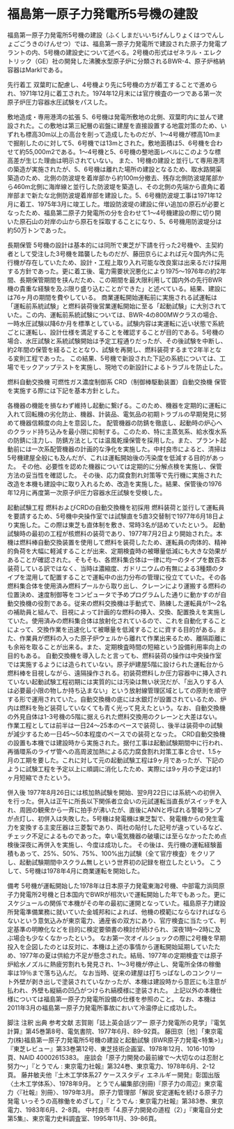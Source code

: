 # 福島第一原子力発電所5号機の建設

福島第一原子力発電所5号機の建設（ふくしまだいいちげんしりょくはつでんしょごごうきのけんせつ）では、福島第一原子力発電所で建設された原子力発電プラントの内、5号機の建設史について述べる。2号機の形式はゼネラル・エレクトリック（GE）社の開発した沸騰水型原子炉に分類されるBWR-4、原子炉格納容器はMarkIである。

先行着工
双葉町に配慮し、4号機より先に5号機の方が着工することで進められ、1971年12月に着工された。1974年12月末には官庁検査の一つである第一次原子炉圧力容器水圧試験をパスした。

敷地造成・専用港湾の拡張
5、6号機は発電所敷地の北側、双葉町内に並んで建設された。この敷地は第三紀層の岩盤に建屋を直接設置する地震対策のため、いずれも標高30m以上の高台を削って造成したものだが、1～4号機が標高10mまで掘削したのに対して5、6号機では13mとされた。敷地面積は5、6号機を合わせて約55,000m2である。1～4号機と5、6号機の整地面レベルにこのような標高差が生じた理由は明示されていない。
また、1号機の建設と並行して専用港湾の築造が実施されたが、5、6号機は離れた場所の建設となるため、取水路開渠築造のため、北側の防波堤を着岸部から約100m分撤去、残存北側防波堤尾部から460m北側に海岸線と並行した防波堤を築造し、その北側の先端から直角に着岸部まで新たな北側防波堤着岸部を建設した。5、6号機防波堤工事は1971年12月に着工、1975年3月に竣工した。増設防波堤の建設に伴い追加の原石が必要となったため、福島第二原子力発電所の分を合わせて1～4号機建設の際に切り開いた原石山の対岸の山から原石を採取することになり、5、6号機用防波堤分は約50万トンであった。

長期保管
5号機の設計は基本的には同所で東芝が下請を行った2号機や、主契約者として受注した3号機を踏襲したものだが、藤田京らによれば元々国内外に先行機が存在していたため、設計・工程上取り入れ可能な改良案は出来るだけ採用する方針であった。更に着工後、電力需要状況悪化により1975～1976年の約2年間、長期保管期間を挟んだため、この期間を最大限利用して国内外の先行BWR機の貴重な経験を及ぶ限り盛り込むことができた」と述べている。結果、建設には76ヶ月の期間を費やしている。
商業運転開始運転前に実施される試運転は「運転前系統試験」と燃料装荷後営業運転開始に至る「起動試験」に大別されていた。この内、運転前系統試験については、BWR-4の800MWクラスの場合、一時水圧試験以降6か月を標準としている。試験内容は実運転に近い状態で系統ごとに運転し、設計仕様を満足することを確認することが目的である。5号機の場合、水圧試験と系統試験開始は予定工程通りだったが、その後試験を中断し、約2年間の保管を経ることとなり、試験を再開し、燃料装荷するまで2年半となる変則工程であった。
この結果、5号機で新設された下記の系統については、工場でモックアップテストを実施し、現地での新設計によるトラブルを防止した。

燃料自動交換機
可燃性ガス濃度制御系
CRD（制御棒駆動装置）自動交換機
保管を実施する際には下記を基本方針とした。

各機器の機能を損なわず維持し起動に繋げる。このため、機器を定期的に運転に入れて回転機の劣化防止、機器、計装品、電気品の初期トラブルの早期発見に努めて機器信頼度の向上を意図した。
配管機器の防錆を徹底し、起動時の炉心へのクラッド持ち込みを最小限に抑制する。このため、特に主蒸気系、給水復水系の防錆に注力し、防錆方法としては温風乾燥保管を採用した。また、プラント起動前には一次系配管機器の計画的な浄化を実施した。中村良市によると、清掃は5号機建屋全般にも及んだが、これは運転開始後の汚染度を低減する目的があった。
その他、必要性を認めた機器については定期的に分解点検を実施し、保管方法の妥当性を確認した。
その後、応力腐食割れ対策等で先行機に実施された改造を本機も建設中に取り入れるため、改造を実施した。結果、保管後の1976年12月に再度第一次原子炉圧力容器水圧試験を受検した。

起動試験工程
燃料およびCRDの自動交換機を初採用
燃料装荷と並行して運転員を要請するため、5号機中央操作室では試験直を5直3交替制で1977年6月18日より実施した。この際は東芝も直体制を敷き、常時3名が詰めていたという。
起動試験時の最初の工程が核燃料の装荷であり、1977年7月2日より開始された。本機は燃料棒自動交換装置を使用して燃料を装荷したため、運転員の肉体的、精神的負荷を大幅に軽減することが出来、定期検査時の被曝量低減にも大きな効果があることが確認された。そもそも、各燃料集合体は一律に均一のタイプを数百本装荷している訳ではなく、当時は濃縮度、ガドリニウムの有無による3種類のタイプを混用して配置することで運転中の出力分布の管理に役立てていた。その各燃料集合体を使用済み燃料プールから取り出し、クレーンにより運搬する燃料の位置決め、速度制御等をコンピュータで予めプログラムした通りに動かすのが自動交換機の役割である。従来の燃料交換機は手動式で、熟練した運転員が1～2名の補助員と組んで、目視によって計画的な燃料の挿入、交換、配置換えを実施していた。使用済みの燃料集合体は放射化されているので、これを自動化することによって、交換作業を迅速化して被曝量を低減することに資する目的がある。また、作業員が燃料の入った原子炉ウェルから離れて作業出来るため、離隔距離にも余裕を取ることが出来る。また、定期検査時間の短縮という設備利用率向上の目的もある。
自動交換機を導入したと言っても、燃料装荷の操作は中央操作室では実施するようには造られていない。原子炉建屋5階に設けられた運転台から燃料棒を目視しながら、遠隔操作される。初装荷燃料しか圧力容器中に挿入されていない起動試験工程初期には実質的には汚染は無い状況だが、「出入りする人は必要最小限の物しか持ち込まない」という放射線管理区域としての原則を順守する形で運用されていた。自動交換機の底には水銀灯が設置されているため、炉内は燃料を殆ど装荷していなくても青く光って見えたという。なお、自動交換機の外見自体は1-3号機の5階に据えられた燃料交換用のクレーンと大差はない。
作業工程としては前半は一日24～25本のペースで装荷し、後半は装荷中の試験が減少するため一日45～50本程度のペースでの装荷となった。
CRD自動交換機の設置も本機では建設時から実施された。据付工事は起動試験期間中に行われ、再循環系のライザ管への高周波加熱による応力腐食割れ対策工事と合せ、1.5ヶ月の工期を要した。これに対して元の起動試験工程は9ヶ月であったが、下記のように試験工程を予定以上に順調に消化したため、実際には9ヶ月の予定は約1ヶ月短縮できたという。

併入後
1977年8月26日には核加熱試験を開始、翌9月22日には系統への初併入を行った。併入は正午に所長以下関係者立会いの元試運転当直長がスイッチを入れ、周囲の観衆から一斉に拍手が沸いたが、直後にANNと呼ばれる警報ランプが点灯し、初併入は失敗した。5号機は発電機は東芝製で、発電機からの発生電力を変換する主変圧器は三菱製であり、両社の貼付した記号が違っているなど、チェック不足によるものであった。幸い電気機器の破壊には至らなかったため点検後深夜に再併入を実施し、今度は成功した。
その後は、先行機の運転経験蓄積もあって、25%、50%、75%、100%出力試験（全て官庁検査）をクリアし、起動試験期間中スクラム無しという世界初の記録を樹立したという。
こうして、5号機は1978年4月に商業運転を開始した。

備考
5号機が運転開始した1978年は日本原子力発電東海2号機、中部電力浜岡原子力発電所2号機と日本国内でBWRが相次いで運転開始した年でもあった。更にスケジュールの関係で本機がその年の最初に運開となっていた。福島原子力建設所発電準備業務に就いていた金城邦和によれば、他機の模範にならなければならないという意気込みが東京電力、通産省の双方にあり、官庁検査に当たって、判定基準の明瞭化などを目的に検定要領書の検討が続けられ、深夜1時～2時に及ぶ場合も少なくなかったという。
なお第一次オイルショックの際に2号機を早期投入を企図したのとは反対に、本機は上述の事情から運転開始延期していたため、1977年の夏は供給力不足が懸念された。結局、1977年の定期検査では原子炉給水ノズルに熱疲労割れも発見され、1～3号機が停止し、発電所全体の稼働率は19％まで落ち込んだ。
なお当時、従来の建屋は打ちっぱなしのコンクリート外壁が剥き出しで塗装されていなかったが、本機は建設時から意匠にも注意が払われ、外壁も縦縞の凹凸がつけられ縞模様に塗装された。
上記以外の本機仕様については福島第一原子力発電所設備の仕様を参照のこと。
なお、本機は2011年3月の福島第一原子力発電所事故において冷温停止に成功した。

脚注
注釈
出典
参考文献
志賀剛「誌上英会話ツアー 原子力発電所の見学」『電気計算』第45巻第8号、電気書院、1977年6月、89-92頁。 
藤田京［他］「東京電力(株)福島第一原子力発電所5号機の建設と起動試験 (BWR原子力発電<特集>)」『東芝レビュー』第33巻第12号、東芝技術企画室、1978年12月、1016-1019頁、NAID 40002615383。 
座談会「原子力開発の最前線で～大切なのは忍耐と努力～」『とうでん : 東京電力社報』第324巻、東京電力、1978年6月、2-12頁。 
藤井敏夫他『土木工学体系27 ケーススタディ エネルギー開発』彰国出版〈土木工学体系〉、1978年9月。 
とうでん編集部(別冊)『原子力の周辺』東京電力〈『社報』別冊〉、1979年3月。 
原子力管理部「解説 安定運転を続ける原子力発電 いっそうの高稼働をめざして」『とうでん : 東京電力社報』第383巻、東京電力、1983年6月、2-8頁。 
中村良市「4.原子力開発の道程（2）」『東電自分史 第5集』、東京電力史料調査室、1995年11月、39-86頁。